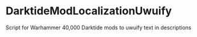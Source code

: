 # DarktideModLocalizationUwuify
Script for Warhammer 40,000 Darktide mods to uwuify text in descriptions
